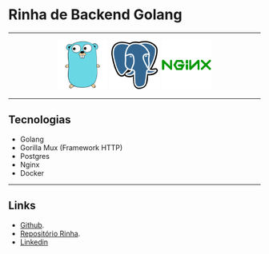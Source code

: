 # Rinha de Backend Golang

---

<p align="center">
  <img height="100px" src="./assets/golang.svg">
  <img height="100px" src="./assets/postgresql.svg">
  <img height="100px" src="./assets/nginx.svg">
 </p>

 ---

## Tecnologias
- Golang
- Gorilla Mux (Framework HTTP)
- Postgres 
- Nginx
- Docker
---
## Links
- [Github](https://github.com/viniciusamc "Github Viniciusamc").
- [Repositório Rinha](https://github.com/viniciusamc/rinha-backend-2024-q1-golang "Repositório Rinha Vinicius").
- [Linkedin](https://www.linkedin.com/in/viniciusmartins42/ "Linkedin")
